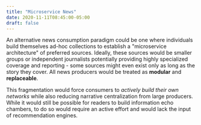 ```yaml
---
title: "Microservice News"
date: 2020-11-11T08:45:00-05:00
draft: false
---
```

An alternative news consumption paradigm could be one where individuals build themselves ad-hoc collections to establish a "microservice architecture" of preferred sources. Ideally, these sources would be smaller groups or independent journalists potentially providing highly specialized coverage and reporting - some sources might even exist only as long as the story they cover. All news producers would be treated as **modular** and **replaceable**.

This fragmentation would force consumers to _actively build their own networks_ while also reducing narrative centralization from large producers. While it would still be possible for readers to build information echo chambers, to do so would require an active effort and would lack the input of recommendation engines.